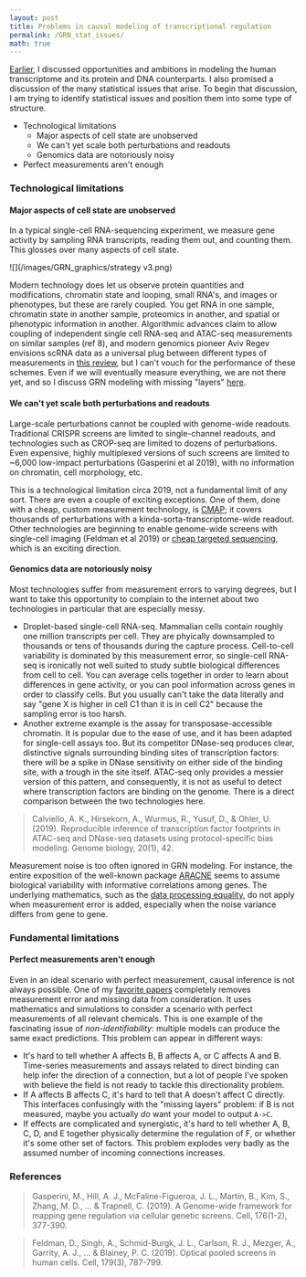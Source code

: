 ```yaml
---
layout: post
title: Problems in causal modeling of transcriptional regulation
permalink: /GRN_stat_issues/
math: true
---
```


[Earlier](https://ekernf01.github.io/GRN_intro), I discussed opportunities and ambitions in modeling the human transcriptome and its protein and DNA counterparts. I also promised a discussion of the many statistical issues that arise. To begin that discussion, I am trying to identify statistical issues and position them into some type of structure.

- Technological limitations
    - Major aspects of cell state are unobserved
    - We can't yet scale both perturbations and readouts
    - Genomics data are notoriously noisy
- Perfect measurements aren't enough

### Technological limitations

#### Major aspects of cell state are unobserved

In a typical single-cell RNA-sequencing experiment, we measure gene activity by sampling RNA transcripts, reading them out, and counting them. This glosses over many aspects of cell state. 


![](/images/GRN_graphics/strategy v3.png)

Modern technology does let us observe protein quantities and modifications, chromatin state and looping, small RNA's, and images or phenotypes, but these are rarely coupled. You get RNA in one sample, chromatin state in another sample, proteomics in another, and spatial or phenotypic information in another. Algorithmic advances claim to allow coupling of independent single cell RNA-seq and ATAC-seq measurements on similar samples (ref 8), and modern genomics pioneer Aviv Regev envisions scRNA data as a universal plug between different types of measurements in [this review](https://www.nature.com/articles/nature21350), but I can't vouch for the performance of these schemes. Even if we will eventually measure everything, we are not there yet, and so I discuss GRN modeling with missing "layers" [here](https://ekernf01.github.io/GRN_missing). 

#### We can't yet scale both perturbations and readouts

 Large-scale perturbations cannot be coupled with genome-wide readouts. Traditional CRISPR screens are limited to single-channel readouts, and technologies such as CROP-seq are limited to dozens of perturbations. Even expensive, highly multiplexed versions of such screens are limited to ~6,000 low-impact perturbations (Gasperini et al 2019), with no information on chromatin, cell morphology, etc. 

This is a technological limitation circa 2019, not a fundamental limit of any sort. There are even a couple of exciting exceptions. One of them, done with a cheap, custom measurement technology, is [CMAP](https://clue.io/cmap); it covers thousands of perturbations with a kinda-sorta-transcriptome-wide readout. Other technologies are beginning to enable genome-wide screens with single-cell imaging (Feldman et al 2019) or [cheap targeted sequencing](https://www.biorxiv.org/content/10.1101/2020.06.01.128314v1), which is an exciting direction. 

#### Genomics data are notoriously noisy

Most technologies suffer from measurement errors to varying degrees, but I want to take this opportunity to complain to the internet about two technologies in particular that are especially messy. 

- Droplet-based single-cell RNA-seq. Mammalian cells contain roughly one million transcripts per cell. They are phyically downsampled to thousands or tens of thousands during the capture process. Cell-to-cell variability is dominated by this measurement error, so single-cell RNA-seq is ironically not well suited to study subtle biological differences from cell to cell. You can average cells together in order to learn about differences in gene activity, or you can pool information across genes in order to classify cells. But you usually can't take the data literally and say "gene X is higher in cell C1 than it is in cell C2" because the sampling error is too harsh.
- Another extreme example is the assay for transposase-accessible chromatin. It is popular due to the ease of use, and it has been adapted for single-cell assays too. But its competitor DNase-seq produces clear, distinctive signals surrounding binding sites of transcription factors: there will be a spike in DNase sensitivity on either side of the binding site, with a trough in the site itself. ATAC-seq only provides a messier version of this pattern, and consequently, it is not as useful to detect where transcription factors are binding on the genome. There is a direct comparison between the two technologies here.

 > Calviello, A. K., Hirsekorn, A., Wurmus, R., Yusuf, D., & Ohler, U. (2019). Reproducible inference of transcription factor footprints in ATAC-seq and DNase-seq datasets using protocol-specific bias modeling. Genome biology, 20(1), 42.

Measurement noise is too often ignored in GRN modeling. For instance, the entire exposition of the well-known package [ARACNE](https://www.ncbi.nlm.nih.gov/pmc/articles/PMC1810318/#B14) seems to assume biological variability with informative correlations among genes. The underlying mathematics, such as the [data processing equality](https://en.wikipedia.org/wiki/Data_processing_inequality), do not apply when measurement error is added, especially when the noise variance differs from gene to gene. 

### Fundamental limitations

#### Perfect measurements aren't enough

Even in an ideal scenario with perfect measurement, causal inference is not always possible. One of my [favorite papers](https://ekernf01.github.io/GRN_akutsu) completely removes measurement error and missing data from consideration. It uses mathematics and simulations to consider a scenario with perfect measurements of all relevant chemicals. This is one example of the fascinating issue of *non-identifiability*: multiple models can produce the same exact predictions. This problem can appear in different ways:

- It's hard to tell whether A affects B, B affects A, or C affects A and B. Time-series measurements and assays related to direct binding can help infer the direction of a connection, but a lot of people I've spoken with believe the field is not ready to tackle this directionality problem. 
- If A affects B affects C, it's hard to tell that A doesn't affect C directly. This interfaces confusingly with the "missing layers" problem: if B is not measured, maybe you actually *do* want your model to output `A->C`.
- If effects are complicated and synergistic, it's hard to tell whether A, B, C, D, and E together physically determine the regulation of F, or whether it's some other set of factors. This problem explodes very badly as the assumed number of incoming connections increases. 


### References

> Gasperini, M., Hill, A. J., McFaline-Figueroa, J. L., Martin, B., Kim, S., Zhang, M. D., ... & Trapnell, C. (2019). A Genome-wide framework for mapping gene regulation via cellular genetic screens. Cell, 176(1-2), 377-390.

> Feldman, D., Singh, A., Schmid-Burgk, J. L., Carlson, R. J., Mezger, A., Garrity, A. J., ... & Blainey, P. C. (2019). Optical pooled screens in human cells. Cell, 179(3), 787-799.
